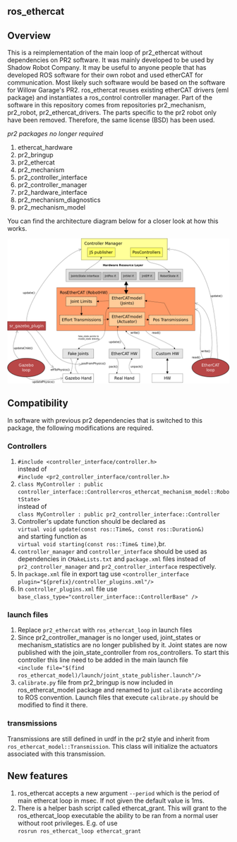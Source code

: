 ros_ethercat
------------

## Overview

  This is a reimplementation of the main loop of pr2_ethercat without dependencies on PR2 software. It was mainly developed to be used by Shadow Robot Company. It may be useful to anyone people that has developed ROS software for their own robot and used etherCAT for communication. Most likely such software would be based on the software for Willow Garage's PR2. ros_ethercat reuses existing etherCAT drivers (eml package) and instantiates a ros_control controller manager. Part of the software in this repository comes from repositories pr2_mechanism, pr2_robot, pr2_ethercat_drivers. The parts specific to the pr2 robot only have been removed. Therefore, the same license (BSD) has been used.

*pr2 packages no longer required*

  1. ethercat_hardware
  2. pr2_bringup
  3. pr2_ethercat
  4. pr2_mechanism
  5. pr2_controller_interface
  6. pr2_controller_manager
  7. pr2_hardware_interface
  8. pr2_mechanism_diagnostics
  9. pr2_mechanism_model

You can find the architecture diagram below for a closer look at how this works.

![Architecture Diagram](doc/RosEtherCAT.png)

## Compatibility

In software with previous pr2 dependencies that is switched to this package, the following modifications are required.

### Controllers

 1. `#include <controller_interface/controller.h>`<br>
instead of<br>`#include <pr2_controller_interface/controller.h>`
 2. `class MyController : public controller_interface::Controller<ros_ethercat_mechanism_model::RobotState>`<br>
instead of<br>`class MyController : public pr2_controller_interface::Controller`
 3. Controller's update function should be declared as <br>`virtual void update(const ros::Time&, const ros::Duration&)`<br> and starting function as <br> `virtual void starting(const ros::Time& time)`,br.
 4. `controller_manager` and `controller_interface` should be used as dependencies in `CMakeLists.txt` and `package.xml` files instead of `pr2_controller_manager` and `pr2_controller_interface` respectively.
 5. In `package.xml` file in export tag use `<controller_interface plugin="${prefix}/controller_plugins.xml"/>`
 6. In `controller_plugins.xml` file use `base_class_type="controller_interface::ControllerBase" />`

### launch files

 1. Replace `pr2_ethercat` with `ros_ethercat_loop` in launch files
 2. Since pr2_controller_manager is no longer used, joint_states or mechanism_statistics are no longer published by it. Joint states are now  published with the join_state_controller from ros_controllers. To start this controller this line need to be added in the main launch file <br> `<include file="$(find ros_ethercat_model)/launch/joint_state_publisher.launch"/>`
 3. `calibrate.py` file from pr2_bringup is now included in ros_ethercat_model package and renamed to just `calibrate` according to ROS convention. Launch files that execute `calibrate.py` should be modified to find it there.

### transmissions

 Transmissions are still defined in urdf in the pr2 style and inherit from `ros_ethercat_model::Transmission`. This class will initialize the actuators associated with this transmission.

## New features
 1. ros_ethercat accepts a new argument `--period` which is the period of main ethercat loop in msec. If not given the default value is 1ms.
 2. There is a helper bash script called ethercat_grant. This will grant to the ros_ethercat_loop executable the ability to be ran from a normal user without root privileges. E.g. of use<br>`rosrun ros_ethercat_loop ethercat_grant`
